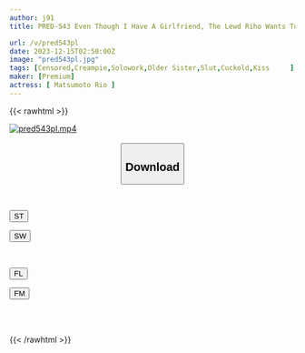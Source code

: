 ```yaml
---
author: j91
title: PRED-543 Even Though I Have A Girlfriend, The Lewd Riho Wants To Be My Mistress And Seduces Me With Seductive Kisses Anytime And Anywhere. A Creampie Date With Riho Matsumoto.

url: /v/pred543pl
date: 2023-12-15T02:50:00Z
image: "pred543pl.jpg"
tags: [Censored,Creampie,Solowork,Older Sister,Slut,Cuckold,Kiss	 ]
maker: [Premium]
actress: [ Matsumoto Rio ]
---
```



{{< rawhtml >}}

<div class="video" data-videoid="Re8pO0yBljcdw9R">
    <a href="javascript:;">
        <img src="/v/pred543pl/pred543pl.jpg" width="WIDTH" height="HEIGHT" alt="pred543pl.mp4" loading="lazy">
    </a>
</div>

<script type="text/javascript" src="https://j91.asia/asset/on-demand-st.js"></script>

<br>
  <link rel="stylesheet" href="https://j91.asia/asset/bs5.css">
  
  <center>
  <button class="btn btn-primary" type="button" data-bs-toggle="collapse" data-bs-target=".multi-collapse" aria-expanded="false" aria-controls="multiCollapseExample1 multiCollapseExample2"><h2>Download</h2></button></center>
</p>
<div class="row">
  <div class="col">
    <div class="collapse multi-collapse" id="multiCollapseExample1">
      <div class="card card-body">
	      	      <br>
<div class="buttons">  
<p><a href="https://streamtape.to/v/Re8pO0yBljcdw9R" target="_blank"><button class="btn-hover color-3"><i class="fa fa-download"></i> ST</button></a></p>
<p><a href="https://flaswish.com/nvcrt7jxxgs9" target="_blank"><button class="btn-hover color-2"><i class="fa fa-download"></i> SW</button></a></p></div>
    </div>
  </div>
</div>
  <div class="col">
    <div class="collapse multi-collapse" id="multiCollapseExample2">
      <div class="card card-body">
	      <br>
<div class="buttons">
<p><a href="javascript:;" target="_blank"><button class="btn-hover color-9"><i class="fa fa-download"></i> FL</button></a></p>
<p><a href="javascript:;" target="_blank"><button class="btn-hover color-8"><i class="fa fa-download"></i> FM</button></a></p></div>
<br><br>
      </div>
    </div>
  </div>
</div>

{{< /rawhtml >}}